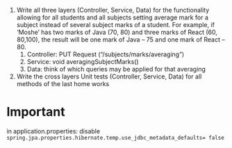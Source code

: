 1. Write all three layers (Controller, Service, Data) for the functionality allowing for all students and all subjects setting average mark for a subject instead of several subject marks of a student. For example, if ‘Moshe’ has two marks of Java (70, 80) and three marks of React (60, 80,100), the result will be one mark of Java – 75 and one mark of React – 80.
   1. Controller: PUT Request (“/subjects/marks/averaging”)
   1. Service: void averagingSubjectMarks()
   1. Data: think of which queries may be applied for that averaging
1. Write the cross layers Unit tests (Controller, Service, Data) for all methods of the last home works 

# Important

in application.properties:
disable `spring.jpa.properties.hibernate.temp.use_jdbc_metadata_defaults= false`

